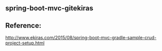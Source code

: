 spring-boot-mvc-gitekiras
---------------------------
Reference:
---------
http://www.ekiras.com/2015/08/spring-boot-mvc-gradle-sample-crud-project-setup.html


